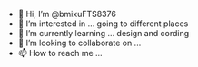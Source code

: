 - 👋 Hi, I’m @bmixuFTS8376
- 👀 I’m interested in ... going to different places
- 🌱 I’m currently learning ... design and cording 
- 💞️ I’m looking to collaborate on ... 
- 📫 How to reach me ...

<!---
bmixuFTS8376/bmixuFTS8376 is a ✨ special ✨ repository because its `README.md` (this file) appears on your GitHub profile.
You can click the Preview link to take a look at your changes.
--->
